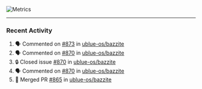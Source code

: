 ![Metrics](https://metrics.lecoq.io/KyleGospo?template=classic&base=header%2C%20activity%2C%20community%2C%20repositories%2C%20metadata&base.indepth=false&base.hireable=false&base.skip=false&config.timezone=America%2FLos_Angeles)

---
### Recent Activity
<!--START_SECTION:activity-->
1. 🗣 Commented on [#873](https://github.com/ublue-os/bazzite/issues/873#issuecomment-1989687688) in [ublue-os/bazzite](https://github.com/ublue-os/bazzite)
2. 🗣 Commented on [#870](https://github.com/ublue-os/bazzite/issues/870#issuecomment-1989637477) in [ublue-os/bazzite](https://github.com/ublue-os/bazzite)
3. 🔒 Closed issue [#870](https://github.com/ublue-os/bazzite/issues/870) in [ublue-os/bazzite](https://github.com/ublue-os/bazzite)
4. 🗣 Commented on [#870](https://github.com/ublue-os/bazzite/issues/870#issuecomment-1988810477) in [ublue-os/bazzite](https://github.com/ublue-os/bazzite)
5. 🎉 Merged PR [#865](https://github.com/ublue-os/bazzite/pull/865) in [ublue-os/bazzite](https://github.com/ublue-os/bazzite)
<!--END_SECTION:activity-->
